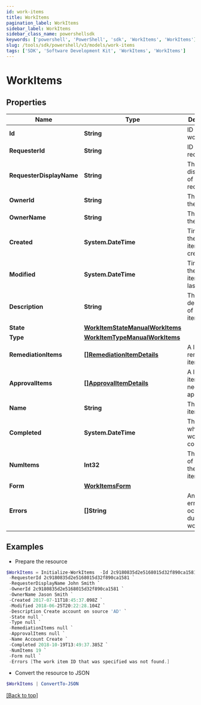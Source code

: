 ```yaml
---
id: work-items
title: WorkItems
pagination_label: WorkItems
sidebar_label: WorkItems
sidebar_class_name: powershellsdk
keywords: ['powershell', 'PowerShell', 'sdk', 'WorkItems', 'WorkItems']
slug: /tools/sdk/powershell/v3/models/work-items
tags: ['SDK', 'Software Development Kit', 'WorkItems', 'WorkItems']
---
```


# WorkItems

## Properties

| Name | Type | Description | Notes |
| --- | --- | --- | --- |
| **Id** | **String** | ID of the work item | [optional] |
| **RequesterId** | **String** | ID of the requester | [optional] |
| **RequesterDisplayName** | **String** | The displayname of the requester | [optional] |
| **OwnerId** | **String** | The ID of the owner | [optional] |
| **OwnerName** | **String** | The name of the owner | [optional] |
| **Created** | **System.DateTime** | Time when the work item was created | [optional] |
| **Modified** | **System.DateTime** | Time when the work item was last updated | [optional] |
| **Description** | **String** | The description of the work item | [optional] |
| **State** | [**WorkItemStateManualWorkItems**](work-item-state-manual-work-items) |  | [optional] |
| **Type** | [**WorkItemTypeManualWorkItems**](work-item-type-manual-work-items) |  | [optional] |
| **RemediationItems** | [**[]RemediationItemDetails**](remediation-item-details) | A list of remediation items | [optional] |
| **ApprovalItems** | [**[]ApprovalItemDetails**](approval-item-details) | A list of items that need to be approved | [optional] |
| **Name** | **String** | The work item name | [optional] |
| **Completed** | **System.DateTime** | The time at which the work item completed | [optional] |
| **NumItems** | **Int32** | The number of items in the work item | [optional] |
| **Form** | [**WorkItemsForm**](work-items-form) |  | [optional] |
| **Errors** | **[]String** | An array of errors that ocurred during the work item | [optional] |

## Examples

- Prepare the resource

```powershell
$WorkItems = Initialize-WorkItems  -Id 2c9180835d2e5168015d32f890ca1581 `
 -RequesterId 2c9180835d2e5168015d32f890ca1581 `
 -RequesterDisplayName John Smith `
 -OwnerId 2c9180835d2e5168015d32f890ca1581 `
 -OwnerName Jason Smith `
 -Created 2017-07-11T18:45:37.098Z `
 -Modified 2018-06-25T20:22:28.104Z `
 -Description Create account on source 'AD' `
 -State null `
 -Type null `
 -RemediationItems null `
 -ApprovalItems null `
 -Name Account Create `
 -Completed 2018-10-19T13:49:37.385Z `
 -NumItems 19 `
 -Form null `
 -Errors [The work item ID that was specified was not found.]
```

- Convert the resource to JSON

```powershell
$WorkItems | ConvertTo-JSON
```

[[Back to top]](#)

